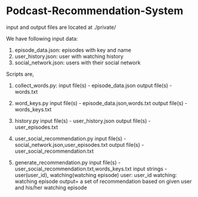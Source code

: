 # Podcast-Recommendation-System
input and output files are located at ./private/

We have following input data:
1. episode_data.json: episodes with key and name
2. user_history.json: user with watching history 
3. social_network.json: users with their social network 

Scripts are,
1. collect_words.py:
input file(s) - episode_data.json
output file(s) - words.txt

2. word_keys.py
input file(s) - episode_data.json,words.txt
output file(s) - words_keys.txt

3. history.py
input file(s) - user_history.json
output file(s) - user_episodes.txt

4. user_social_recommendation.py
input file(s) - social_network.json,user_episodes.txt
output file(s) - user_social_recommendation.txt

5. generate_recommendation.py
input file(s) - user_social_recommendation.txt,words_keys.txt
input strings - user(user_id), watching(watching episode)
user: user_id
watching: watching episode
output= a set of recommendation based on given user and his/her watching episode

